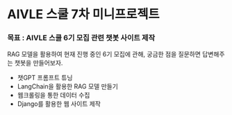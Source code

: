 # AIVLE 스쿨 7차 미니프로젝트

### 목표 : AIVLE 스쿨 6기 모집 관련 챗봇 사이트 제작
RAG 모델을 활용하여 현재 진행 중인 6기 모집에 관해, 궁금한 점을 질문하면 답변해주는 챗봇을 만들어보자.

- 챗GPT 프롬프트 튜닝
- LangChain을 활용한 RAG 모델 만들기
- 웹크롤링을 통한 데이터 수집
- Django를 활용한 웹 사이트 제작
